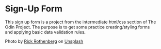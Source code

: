 # Sign-Up Form

This sign up form is a project from the intermediate html/css section of The Odin Project. The purpose is to get some practice creating/styling forms and applying basic data validation rules.

Photo by <a href="https://unsplash.com/@rick_rothenberg?utm_source=unsplash&utm_medium=referral&utm_content=creditCopyText">Rick Rothenberg</a> on <a href="https://unsplash.com/photos/SP9_tMlER0o?utm_source=unsplash&utm_medium=referral&utm_content=creditCopyText">Unsplash</a>
  